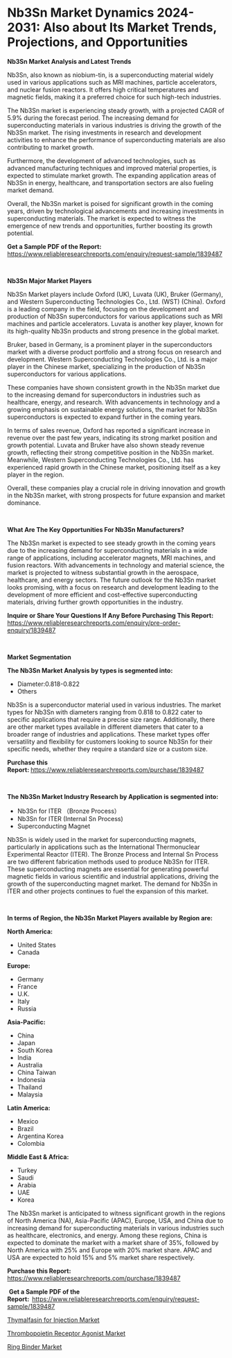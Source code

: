 <p><h1>Nb3Sn Market Dynamics 2024-2031: Also about Its Market Trends, Projections, and Opportunities</h1></p><p><strong>Nb3Sn Market Analysis and Latest Trends</strong></p>
<p><p>Nb3Sn, also known as niobium-tin, is a superconducting material widely used in various applications such as MRI machines, particle accelerators, and nuclear fusion reactors. It offers high critical temperatures and magnetic fields, making it a preferred choice for such high-tech industries.</p><p>The Nb3Sn market is experiencing steady growth, with a projected CAGR of 5.9% during the forecast period. The increasing demand for superconducting materials in various industries is driving the growth of the Nb3Sn market. The rising investments in research and development activities to enhance the performance of superconducting materials are also contributing to market growth.</p><p>Furthermore, the development of advanced technologies, such as advanced manufacturing techniques and improved material properties, is expected to stimulate market growth. The expanding application areas of Nb3Sn in energy, healthcare, and transportation sectors are also fueling market demand.</p><p>Overall, the Nb3Sn market is poised for significant growth in the coming years, driven by technological advancements and increasing investments in superconducting materials. The market is expected to witness the emergence of new trends and opportunities, further boosting its growth potential.</p></p>
<p><strong>Get a Sample PDF of the Report:&nbsp;</strong> <a href="https://www.reliableresearchreports.com/enquiry/request-sample/1839487">https://www.reliableresearchreports.com/enquiry/request-sample/1839487</a></p>
<p>&nbsp;</p>
<p><strong>Nb3Sn Major Market Players</strong></p>
<p><p>Nb3Sn Market players include Oxford (UK), Luvata (UK), Bruker (Germany), and Western Superconducting Technologies Co., Ltd. (WST) (China). Oxford is a leading company in the field, focusing on the development and production of Nb3Sn superconductors for various applications such as MRI machines and particle accelerators. Luvata is another key player, known for its high-quality Nb3Sn products and strong presence in the global market.</p><p>Bruker, based in Germany, is a prominent player in the superconductors market with a diverse product portfolio and a strong focus on research and development. Western Superconducting Technologies Co., Ltd. is a major player in the Chinese market, specializing in the production of Nb3Sn superconductors for various applications.</p><p>These companies have shown consistent growth in the Nb3Sn market due to the increasing demand for superconductors in industries such as healthcare, energy, and research. With advancements in technology and a growing emphasis on sustainable energy solutions, the market for Nb3Sn superconductors is expected to expand further in the coming years.</p><p>In terms of sales revenue, Oxford has reported a significant increase in revenue over the past few years, indicating its strong market position and growth potential. Luvata and Bruker have also shown steady revenue growth, reflecting their strong competitive position in the Nb3Sn market. Meanwhile, Western Superconducting Technologies Co., Ltd. has experienced rapid growth in the Chinese market, positioning itself as a key player in the region.</p><p>Overall, these companies play a crucial role in driving innovation and growth in the Nb3Sn market, with strong prospects for future expansion and market dominance.</p></p>
<p>&nbsp;</p>
<p><strong>What Are The Key Opportunities For Nb3Sn Manufacturers?</strong></p>
<p><p>The Nb3Sn market is expected to see steady growth in the coming years due to the increasing demand for superconducting materials in a wide range of applications, including accelerator magnets, MRI machines, and fusion reactors. With advancements in technology and material science, the market is projected to witness substantial growth in the aerospace, healthcare, and energy sectors. The future outlook for the Nb3Sn market looks promising, with a focus on research and development leading to the development of more efficient and cost-effective superconducting materials, driving further growth opportunities in the industry.</p></p>
<p><strong>Inquire or Share Your Questions If Any Before Purchasing This Report:</strong> <a href="https://www.reliableresearchreports.com/enquiry/pre-order-enquiry/1839487">https://www.reliableresearchreports.com/enquiry/pre-order-enquiry/1839487</a></p>
<p>&nbsp;</p>
<p><strong>Market Segmentation</strong></p>
<p><strong>The Nb3Sn Market Analysis by types is segmented into:</strong></p>
<p><ul><li>Diameter:0.818-0.822</li><li>Others</li></ul></p>
<p><p>Nb3Sn is a superconductor material used in various industries. The market types for Nb3Sn with diameters ranging from 0.818 to 0.822 cater to specific applications that require a precise size range. Additionally, there are other market types available in different diameters that cater to a broader range of industries and applications. These market types offer versatility and flexibility for customers looking to source Nb3Sn for their specific needs, whether they require a standard size or a custom size.</p></p>
<p><strong>Purchase this Report:&nbsp;</strong><a href="https://www.reliableresearchreports.com/purchase/1839487">https://www.reliableresearchreports.com/purchase/1839487</a></p>
<p>&nbsp;</p>
<p><strong>The Nb3Sn Market Industry Research by Application is segmented into:</strong></p>
<p><ul><li>Nb3Sn for ITER （Bronze Process）</li><li>Nb3Sn for ITER (Internal Sn Process)</li><li>Superconducting Magnet</li></ul></p>
<p><p>Nb3Sn is widely used in the market for superconducting magnets, particularly in applications such as the International Thermonuclear Experimental Reactor (ITER). The Bronze Process and Internal Sn Process are two different fabrication methods used to produce Nb3Sn for ITER. These superconducting magnets are essential for generating powerful magnetic fields in various scientific and industrial applications, driving the growth of the superconducting magnet market. The demand for Nb3Sn in ITER and other projects continues to fuel the expansion of this market.</p></p>
<p>&nbsp;</p>
<p><strong>In terms of Region, the Nb3Sn Market Players available by Region are:</strong></p>
<p>
    <p> <strong> North America: </strong>
        <ul>
            <li>United States</li>
            <li>Canada</li>
        </ul>
        </p> 
    <p> <strong> Europe: </strong>
        <ul>
            <li>Germany</li>
            <li>France</li>
            <li>U.K.</li>
            <li>Italy</li>
            <li>Russia</li>
        </ul>
        </p> 
    <p> <strong> Asia-Pacific: </strong>
        <ul>
            <li>China</li>
            <li>Japan</li>
            <li>South Korea</li>
            <li>India</li>
            <li>Australia</li>
            <li>China Taiwan</li>
            <li>Indonesia</li>
            <li>Thailand</li>
            <li>Malaysia</li>
        </ul>
        </p> 
    <p> <strong> Latin America: </strong>
        <ul>
            <li>Mexico</li>
            <li>Brazil</li>
            <li>Argentina Korea</li>
            <li>Colombia</li>
        </ul>
        </p> 
    <p> <strong> Middle East & Africa: </strong>
        <ul>
            <li>Turkey</li>
            <li>Saudi</li>
            <li>Arabia</li>
            <li>UAE</li>
            <li>Korea</li>
        </ul>
    </p>
    </p>
<p><p>The Nb3Sn market is anticipated to witness significant growth in the regions of North America (NA), Asia-Pacific (APAC), Europe, USA, and China due to increasing demand for superconducting materials in various industries such as healthcare, electronics, and energy. Among these regions, China is expected to dominate the market with a market share of 35%, followed by North America with 25% and Europe with 20% market share. APAC and USA are expected to hold 15% and 5% market share respectively.</p></p>
<p><strong>Purchase this Report: </strong><a href="https://www.reliableresearchreports.com/purchase/1839487">https://www.reliableresearchreports.com/purchase/1839487</a></p>
<p>&nbsp;<strong>Get a Sample PDF of the Report:&nbsp;&nbsp;</strong><a href="https://www.reliableresearchreports.com/enquiry/request-sample/1839487">https://www.reliableresearchreports.com/enquiry/request-sample/1839487</a></p>
<p><strong></strong></p>
<p><p><a href="https://view.publitas.com/reportprime-1/thymalfasin-for-injection-market-provides-detailed-segmentation-of-this-market-based-on-type-application-and-region-and-forecast-for-the-period-from-2024-2031/">Thymalfasin for Injection Market</a></p><p><a href="https://view.publitas.com/reportprime-1/thrombopoietin-receptor-agonist-market-provides-a-comprehensive-analysis-including-a-macro-overview-of-the-market-as-well-as-micro-details-such-as-market-size-and-competitive-landscape/">Thrombopoietin Receptor Agonist Market</a></p><p><a href="https://view.publitas.com/reportprime-1/ring-binder-market-size-global-industry-overview-market-segmentation-and-forecast-2024-to-2031/">Ring Binder Market</a></p></p>